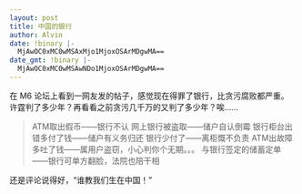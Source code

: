 ```yaml
---
layout: post
title: 中国的银行
author: Alvin
date: !binary |-
  MjAwOC0xMC0wMSAxMjo1MjoxOSArMDgwMA==
date_gmt: !binary |-
  MjAwOC0xMC0wMSAwNDo1MjoxOSArMDgwMA==
---
```

在 M6 论坛上看到一网友发的帖子，感觉现在得罪了银行，比贪污腐败都严重。许霆判了多少年？再看看之前贪污几千万的又判了多少年？唉……
<blockquote>ATM取出假币&mdash;&mdash;银行不认
网上银行被盗取&mdash;&mdash;储户自认倒霉
银行柜台出错多付了钱&mdash;&mdash;储户有义务归还
银行少付了&mdash;&mdash;离柜慨不负责
ATM出故障多吐了钱&mdash;&mdash;属用户盗窃，小心判你个无期。。。
与银行签定的储蓄定单&mdash;&mdash;银行可单方翻脸，法院也陪干相
</blockquote>
还是评论说得好，“谁教我们生在中国！”
